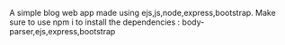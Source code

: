 A simple blog web app made using ejs,js,node,express,bootstrap.
Make sure to use npm i to install the dependencies : body-parser,ejs,express,bootstrap
